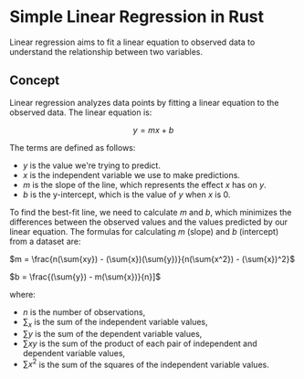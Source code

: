 # Simple Linear Regression in Rust

Linear regression aims to fit a linear equation to observed data to understand the relationship between two variables.

## Concept

Linear regression analyzes data points by fitting a linear equation to the observed data. The linear equation is:

$$y = mx + b$$

The terms are defined as follows:
- $y$ is the value we're trying to predict.
- $x$ is the independent variable we use to make predictions.
- $m$ is the slope of the line, which represents the effect $x$ has on $y$.
- $b$ is the y-intercept, which is the value of $y$ when $x$ is 0.

To find the best-fit line, we need to calculate $m$ and $b$, which minimizes the differences between the observed values and the values predicted by our linear equation. The formulas for calculating $m$ (slope) and $b$ (intercept) from a dataset are:

$m = \frac{n(\sum{xy}) - (\sum{x})(\sum{y})}{n(\sum{x^2}) - (\sum{x})^2}$

$b = \frac{(\sum{y}) - m(\sum{x})}{n}]$

where:
- $n$ is the number of observations,
- $\sum_x$ is the sum of the independent variable values,
- $\sum y$ is the sum of the dependent variable values,
- $\sum xy$ is the sum of the product of each pair of independent and dependent variable values,
- $\sum x^2$ is the sum of the squares of the independent variable values.


